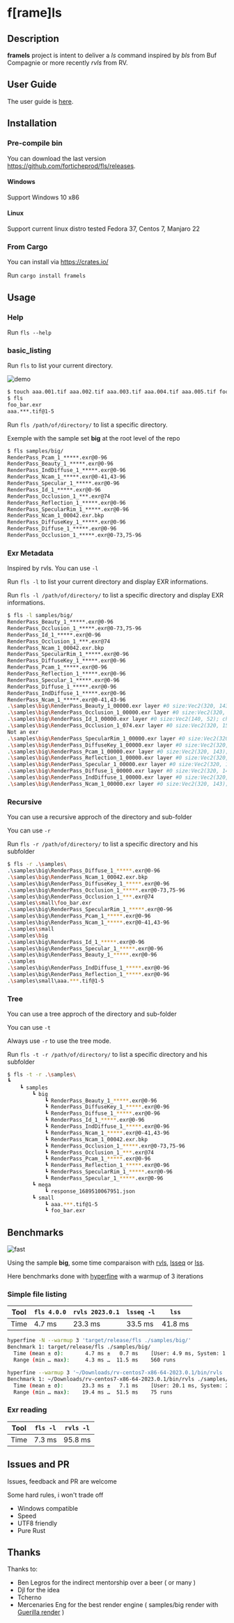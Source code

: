# f[rame]ls

## Description

**framels** project is intent to deliver a *ls* command inspired by *bls* from Buf Compagnie or more recently *rvls* from RV.

## User Guide

The user guide is [here](https://forticheprod.github.io/fls/).

## Installation

### Pre-compile bin

You can download the last version <https://github.com/forticheprod/fls/releases>.

#### Windows

Support Windows 10 x86

#### Linux

Support current linux distro tested Fedora 37, Centos 7, Manjaro 22

### From Cargo

You can install via [<https://crates.io/>](https://crates.io/crates/framels)

Run `cargo install framels`

## Usage

### Help

Run `fls --help`

### basic_listing

Run `fls` to list your current directory.

![demo](./images/fls_demo.gif)

```bash
$ touch aaa.001.tif aaa.002.tif aaa.003.tif aaa.004.tif aaa.005.tif foo_bar.exr
$ fls
foo_bar.exr
aaa.***.tif@1-5
```

Run `fls /path/of/directory/` to list a specific directory.

Exemple with the sample set **big** at the root level of the repo

```bash
$ fls samples/big/
RenderPass_Pcam_1_*****.exr@0-96
RenderPass_Beauty_1_*****.exr@0-96
RenderPass_IndDiffuse_1_*****.exr@0-96
RenderPass_Ncam_1_*****.exr@0-41,43-96
RenderPass_Specular_1_*****.exr@0-96
RenderPass_Id_1_*****.exr@0-96
RenderPass_Occlusion_1_***.exr@74
RenderPass_Reflection_1_*****.exr@0-96
RenderPass_SpecularRim_1_*****.exr@0-96
RenderPass_Ncam_1_00042.exr.bkp
RenderPass_DiffuseKey_1_*****.exr@0-96
RenderPass_Diffuse_1_*****.exr@0-96
RenderPass_Occlusion_1_*****.exr@0-73,75-96
```

### Exr Metadata

Inspired by rvls. You can use `-l`

Run `fls -l` to list your current directory and display EXR informations.

Run `fls -l /path/of/directory/` to list a specific directory and display EXR informations.

```bash
$ fls -l samples/big/
RenderPass_Beauty_1_*****.exr@0-96
RenderPass_Occlusion_1_*****.exr@0-73,75-96
RenderPass_Id_1_*****.exr@0-96
RenderPass_Occlusion_1_***.exr@74
RenderPass_Ncam_1_00042.exr.bkp
RenderPass_SpecularRim_1_*****.exr@0-96
RenderPass_DiffuseKey_1_*****.exr@0-96
RenderPass_Pcam_1_*****.exr@0-96
RenderPass_Reflection_1_*****.exr@0-96
RenderPass_Specular_1_*****.exr@0-96
RenderPass_Diffuse_1_*****.exr@0-96
RenderPass_IndDiffuse_1_*****.exr@0-96
RenderPass_Ncam_1_*****.exr@0-41,43-96
.\samples\big\RenderPass_Beauty_1_00000.exr layer #0 size:Vec2(320, 143); channels:ChannelList { list: [ChannelDescription { name: exr::Text("A"), sample_type: F16, quantize_linearly: false, sampling: Vec2(1, 1) }, ChannelDescription { name: exr::Text("B"), sample_type: F16, quantize_linearly: false, sampling: Vec2(1, 1) }, ChannelDescription { name: exr::Text("G"), sample_type: F16, quantize_linearly: false, sampling: Vec2(1, 1) }, ChannelDescription { name: exr::Text("Plane_Beauty.A"), sample_type: F16, quantize_linearly: false, sampling: Vec2(1, 1) }, ChannelDescription { name: exr::Text("Plane_Beauty.B"), sample_type: F16, quantize_linearly: false, sampling: Vec2(1, 1) }, ChannelDescription { name: exr::Text("Plane_Beauty.G"), sample_type: F16, quantize_linearly: false, sampling: Vec2(1, 1) }, ChannelDescription { name: exr::Text("Plane_Beauty.R"), sample_type: F16, quantize_linearly: false, sampling: Vec2(1, 1) }, ChannelDescription { name: exr::Text("R"), sample_type: F16, quantize_linearly: false, sampling: Vec2(1, 1) }, ChannelDescription { name: exr::Text("Spheres_Beauty.A"), sample_type: F16, quantize_linearly: false, sampling: Vec2(1, 1) }, ChannelDescription { name: exr::Text("Spheres_Beauty.B"), sample_type: F16, quantize_linearly: false, sampling: Vec2(1, 1) }, ChannelDescription { name: exr::Text("Spheres_Beauty.G"), sample_type: F16, quantize_linearly: false, sampling: Vec2(1, 1) }, ChannelDescription { name: exr::Text("Spheres_Beauty.R"), sample_type: F16, quantize_linearly: false, sampling: Vec2(1, 1) }], bytes_per_pixel: 24, uniform_sample_type: Some(F16) }
.\samples\big\RenderPass_Occlusion_1_00000.exr layer #0 size:Vec2(320, 139); channels:ChannelList { list: [ChannelDescription { name: exr::Text("A"), sample_type: F16, quantize_linearly: false, sampling: Vec2(1, 1) }, ChannelDescription { name: exr::Text("B"), sample_type: F16, quantize_linearly: false, sampling: Vec2(1, 1) }, ChannelDescription { name: exr::Text("G"), sample_type: F16, quantize_linearly: false, sampling: Vec2(1, 1) }, ChannelDescription { name: exr::Text("R"), sample_type: F16, quantize_linearly: false, sampling: Vec2(1, 1) }], bytes_per_pixel: 8, uniform_sample_type: Some(F16) }
.\samples\big\RenderPass_Id_1_00000.exr layer #0 size:Vec2(140, 52); channels:ChannelList { list: [ChannelDescription { name: exr::Text("A"), sample_type: F16, quantize_linearly: false, sampling: Vec2(1, 1) }, ChannelDescription { name: exr::Text("B"), sample_type: F16, quantize_linearly: false, sampling: Vec2(1, 1) }, ChannelDescription { name: exr::Text("G"), sample_type: F16, quantize_linearly: false, sampling: Vec2(1, 1) }, ChannelDescription { name: exr::Text("R"), sample_type: F16, quantize_linearly: false, sampling: Vec2(1, 1) }], bytes_per_pixel: 8, uniform_sample_type: Some(F16) }
.\samples\big\RenderPass_Occlusion_1_074.exr layer #0 size:Vec2(320, 156); channels:ChannelList { list: [ChannelDescription { name: exr::Text("A"), sample_type: F16, quantize_linearly: false, sampling: Vec2(1, 1) }, ChannelDescription { name: exr::Text("B"), sample_type: F16, quantize_linearly: false, sampling: Vec2(1, 1) }, ChannelDescription { name: exr::Text("G"), sample_type: F16, quantize_linearly: false, sampling: Vec2(1, 1) }, ChannelDescription { name: exr::Text("R"), sample_type: F16, quantize_linearly: false, sampling: Vec2(1, 1) }], bytes_per_pixel: 8, uniform_sample_type: Some(F16) }
Not an exr
.\samples\big\RenderPass_SpecularRim_1_00000.exr layer #0 size:Vec2(320, 143); channels:ChannelList { list: [ChannelDescription { name: exr::Text("A"), sample_type: F16, quantize_linearly: false, sampling: Vec2(1, 1) }, ChannelDescription { name: exr::Text("B"), sample_type: F16, quantize_linearly: false, sampling: Vec2(1, 1) }, ChannelDescription { name: exr::Text("G"), sample_type: F16, quantize_linearly: false, sampling: Vec2(1, 1) }, ChannelDescription { name: exr::Text("R"), sample_type: F16, quantize_linearly: false, sampling: Vec2(1, 1) }], bytes_per_pixel: 8, uniform_sample_type: Some(F16) }
.\samples\big\RenderPass_DiffuseKey_1_00000.exr layer #0 size:Vec2(320, 143); channels:ChannelList { list: [ChannelDescription { name: exr::Text("A"), sample_type: F16, quantize_linearly: false, sampling: Vec2(1, 1) }, ChannelDescription { name: exr::Text("B"), sample_type: F16, quantize_linearly: false, sampling: Vec2(1, 1) }, ChannelDescription { name: exr::Text("G"), sample_type: F16, quantize_linearly: false, sampling: Vec2(1, 1) }, ChannelDescription { name: exr::Text("R"), sample_type: F16, quantize_linearly: false, sampling: Vec2(1, 1) }], bytes_per_pixel: 8, uniform_sample_type: Some(F16) }
.\samples\big\RenderPass_Pcam_1_00000.exr layer #0 size:Vec2(320, 143); channels:ChannelList { list: [ChannelDescription { name: exr::Text("A"), sample_type: F32, quantize_linearly: false, sampling: Vec2(1, 1) }, ChannelDescription { name: exr::Text("B"), sample_type: F32, quantize_linearly: false, sampling: Vec2(1, 1) }, ChannelDescription { name: exr::Text("G"), sample_type: F32, quantize_linearly: false, sampling: Vec2(1, 1) }, ChannelDescription { name: exr::Text("R"), sample_type: F32, quantize_linearly: false, sampling: Vec2(1, 1) }], bytes_per_pixel: 16, uniform_sample_type: Some(F32) }
.\samples\big\RenderPass_Reflection_1_00000.exr layer #0 size:Vec2(320, 143); channels:ChannelList { list: [ChannelDescription { name: exr::Text("A"), sample_type: F16, quantize_linearly: false, sampling: Vec2(1, 1) }, ChannelDescription { name: exr::Text("B"), sample_type: F16, quantize_linearly: false, sampling: Vec2(1, 1) }, ChannelDescription { name: exr::Text("G"), sample_type: F16, quantize_linearly: false, sampling: Vec2(1, 1) }, ChannelDescription { name: exr::Text("R"), sample_type: F16, quantize_linearly: false, sampling: Vec2(1, 1) }], bytes_per_pixel: 8, uniform_sample_type: Some(F16) }
.\samples\big\RenderPass_Specular_1_00000.exr layer #0 size:Vec2(320, 143); channels:ChannelList { list: [ChannelDescription { name: exr::Text("A"), sample_type: F16, quantize_linearly: false, sampling: Vec2(1, 1) }, ChannelDescription { name: exr::Text("B"), sample_type: F16, quantize_linearly: false, sampling: Vec2(1, 1) }, ChannelDescription { name: exr::Text("G"), sample_type: F16, quantize_linearly: false, sampling: Vec2(1, 1) }, ChannelDescription { name: exr::Text("R"), sample_type: F16, quantize_linearly: false, sampling: Vec2(1, 1) }], bytes_per_pixel: 8, uniform_sample_type: Some(F16) }
.\samples\big\RenderPass_Diffuse_1_00000.exr layer #0 size:Vec2(320, 143); channels:ChannelList { list: [ChannelDescription { name: exr::Text("A"), sample_type: F16, quantize_linearly: false, sampling: Vec2(1, 1) }, ChannelDescription { name: exr::Text("B"), sample_type: F16, quantize_linearly: false, sampling: Vec2(1, 1) }, ChannelDescription { name: exr::Text("G"), sample_type: F16, quantize_linearly: false, sampling: Vec2(1, 1) }, ChannelDescription { name: exr::Text("R"), sample_type: F16, quantize_linearly: false, sampling: Vec2(1, 1) }], bytes_per_pixel: 8, uniform_sample_type: Some(F16) }
.\samples\big\RenderPass_IndDiffuse_1_00000.exr layer #0 size:Vec2(320, 143); channels:ChannelList { list: [ChannelDescription { name: exr::Text("A"), sample_type: F16, quantize_linearly: false, sampling: Vec2(1, 1) }, ChannelDescription { name: exr::Text("B"), sample_type: F16, quantize_linearly: false, sampling: Vec2(1, 1) }, ChannelDescription { name: exr::Text("G"), sample_type: F16, quantize_linearly: false, sampling: Vec2(1, 1) }, ChannelDescription { name: exr::Text("R"), sample_type: F16, quantize_linearly: false, sampling: Vec2(1, 1) }], bytes_per_pixel: 8, uniform_sample_type: Some(F16) }
.\samples\big\RenderPass_Ncam_1_00000.exr layer #0 size:Vec2(320, 143); channels:ChannelList { list: [ChannelDescription { name: exr::Text("A"), sample_type: F16, quantize_linearly: false, sampling: Vec2(1, 1) }, ChannelDescription { name: exr::Text("B"), sample_type: F16, quantize_linearly: false, sampling: Vec2(1, 1) }, ChannelDescription { name: exr::Text("G"), sample_type: F16, quantize_linearly: false, sampling: Vec2(1, 1) }, ChannelDescription { name: exr::Text("R"), sample_type: F16, quantize_linearly: false, sampling: Vec2(1, 1) }], bytes_per_pixel: 8, uniform_sample_type: Some(F16) }
```

### Recursive

You can use a recursive approch of the directory and sub-folder

You can use `-r`

Run `fls -r /path/of/directory/` to list a specific directory and his
subfolder

```bash
$ fls -r .\samples\
.\samples\big\RenderPass_Diffuse_1_*****.exr@0-96
.\samples\big\RenderPass_Ncam_1_00042.exr.bkp
.\samples\big\RenderPass_DiffuseKey_1_*****.exr@0-96
.\samples\big\RenderPass_Occlusion_1_*****.exr@0-73,75-96
.\samples\big\RenderPass_Occlusion_1_***.exr@74
.\samples\small\foo_bar.exr
.\samples\big\RenderPass_SpecularRim_1_*****.exr@0-96
.\samples\big\RenderPass_Pcam_1_*****.exr@0-96
.\samples\big\RenderPass_Ncam_1_*****.exr@0-41,43-96
.\samples\small
.\samples\big
.\samples\big\RenderPass_Id_1_*****.exr@0-96
.\samples\big\RenderPass_Specular_1_*****.exr@0-96
.\samples\big\RenderPass_Beauty_1_*****.exr@0-96
.\samples
.\samples\big\RenderPass_IndDiffuse_1_*****.exr@0-96
.\samples\big\RenderPass_Reflection_1_*****.exr@0-96
.\samples\small\aaa.***.tif@1-5
```

### Tree

You can use a tree approch of the directory and sub-folder

You can use `-t`

Always use `-r` to use the tree mode.

Run `fls -t -r /path/of/directory/` to list a specific directory and his
subfolder

```bash
$ fls -t -r .\samples\
┗ 
    ┗ samples
        ┗ big
            ┗ RenderPass_Beauty_1_*****.exr@0-96
            ┗ RenderPass_DiffuseKey_1_*****.exr@0-96
            ┗ RenderPass_Diffuse_1_*****.exr@0-96
            ┗ RenderPass_Id_1_*****.exr@0-96
            ┗ RenderPass_IndDiffuse_1_*****.exr@0-96
            ┗ RenderPass_Ncam_1_*****.exr@0-41,43-96
            ┗ RenderPass_Ncam_1_00042.exr.bkp
            ┗ RenderPass_Occlusion_1_*****.exr@0-73,75-96
            ┗ RenderPass_Occlusion_1_***.exr@74
            ┗ RenderPass_Pcam_1_*****.exr@0-96
            ┗ RenderPass_Reflection_1_*****.exr@0-96
            ┗ RenderPass_SpecularRim_1_*****.exr@0-96
            ┗ RenderPass_Specular_1_*****.exr@0-96
        ┗ mega
            ┗ response_1689510067951.json
        ┗ small
            ┗ aaa.***.tif@1-5
            ┗ foo_bar.exr
```

## Benchmarks

![fast](https://camo.githubusercontent.com/e8a50ee9600d66095bf0046f06e65ef8fe0675a40122db2a801d1f66e595add6/68747470733a2f2f692e726564642e69742f74376e733971746235676838312e6a7067)

Using the sample **big**, some time comparaison with [rvls](https://www.shotgridsoftware.com/rv/download/), [lsseq](https://github.com/jrowellfx/lsseq) or [lss](https://github.com/rsgalloway/pyseq).

Here benchmarks done with [hyperfine](https://github.com/sharkdp/hyperfine) with a warmup of 3 iterations

### Simple file listing

| Tool | `fls 4.0.0`    | `rvls 2023.0.1`   |`lsseq -l`| `lss`    |
|------|----------|----------|----------|----------|
| Time | 4.7 ms   | 23.3 ms  | 33.5 ms  | 41.8 ms  |

```bash
hyperfine -N --warmup 3 'target/release/fls ./samples/big/'
Benchmark 1: target/release/fls ./samples/big/
  Time (mean ± σ):       4.7 ms ±   0.7 ms    [User: 4.9 ms, System: 1.7 ms]
  Range (min … max):     4.3 ms …  11.5 ms    560 runs
```

```bash
hyperfine --warmup 3 '~/Downloads/rv-centos7-x86-64-2023.0.1/bin/rvls ./samples/big/'
Benchmark 1: ~/Downloads/rv-centos7-x86-64-2023.0.1/bin/rvls ./samples/big/
  Time (mean ± σ):      23.3 ms ±   7.1 ms    [User: 20.1 ms, System: 2.3 ms]
  Range (min … max):    19.4 ms …  51.5 ms    75 runs
```

### Exr reading

| Tool | `fls -l` | `rvls -l`|
|------|----------|----------|
| Time | 7.3 ms   | 95.8 ms  |

## Issues and PR

Issues, feedback and PR are welcome

Some hard rules, i won't trade off

- Windows compatible
- Speed
- UTF8 friendly
- Pure Rust

## Thanks

Thanks to:

- Ben Legros for the indirect mentorship over a beer ( or many )
- Djl for the idea
- Tcherno
- Mercenaries Eng for the best render engine ( samples/big render with [Guerilla render](http://guerillarender.com/) )
